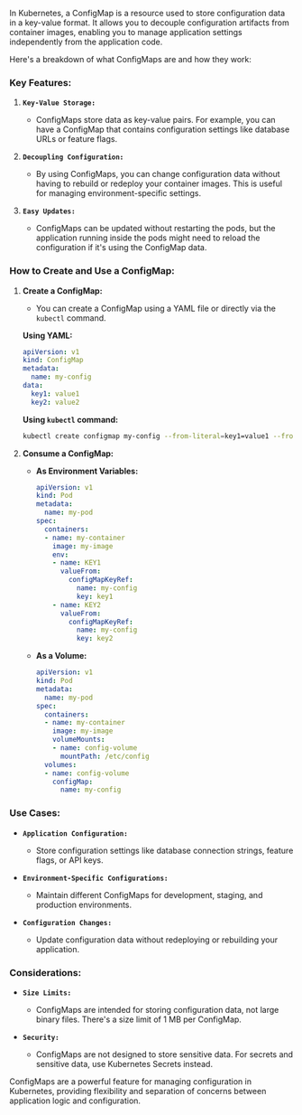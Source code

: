 In Kubernetes, a ConfigMap is a resource used to store configuration data in a key-value format. It allows you to decouple configuration artifacts from container images, enabling you to manage application settings independently from the application code.

Here's a breakdown of what ConfigMaps are and how they work:

### **Key Features:**

1. **`Key-Value Storage:`**
   - ConfigMaps store data as key-value pairs. For example, you can have a ConfigMap that contains configuration settings like database URLs or feature flags.

2. **`Decoupling Configuration:`**
   - By using ConfigMaps, you can change configuration data without having to rebuild or redeploy your container images. This is useful for managing environment-specific settings.

3. **`Easy Updates:`**
   - ConfigMaps can be updated without restarting the pods, but the application running inside the pods might need to reload the configuration if it's using the ConfigMap data.

### **How to Create and Use a ConfigMap:**

1. **Create a ConfigMap:**
   - You can create a ConfigMap using a YAML file or directly via the `kubectl` command.

   **Using YAML:**
   ```yaml
   apiVersion: v1
   kind: ConfigMap
   metadata:
     name: my-config
   data:
     key1: value1
     key2: value2
   ```

   **Using `kubectl` command:**
   ```bash
   kubectl create configmap my-config --from-literal=key1=value1 --from-literal=key2=value2
   ```

2. **Consume a ConfigMap:**
   - **As Environment Variables:**
     ```yaml
     apiVersion: v1
     kind: Pod
     metadata:
       name: my-pod
     spec:
       containers:
       - name: my-container
         image: my-image
         env:
         - name: KEY1
           valueFrom:
             configMapKeyRef:
               name: my-config
               key: key1
         - name: KEY2
           valueFrom:
             configMapKeyRef:
               name: my-config
               key: key2
     ```

   - **As a Volume:**
     ```yaml
     apiVersion: v1
     kind: Pod
     metadata:
       name: my-pod
     spec:
       containers:
       - name: my-container
         image: my-image
         volumeMounts:
         - name: config-volume
           mountPath: /etc/config
       volumes:
       - name: config-volume
         configMap:
           name: my-config
     ```

### **Use Cases:**

- **`Application Configuration:`**
  - Store configuration settings like database connection strings, feature flags, or API keys.

- **`Environment-Specific Configurations:`**
  - Maintain different ConfigMaps for development, staging, and production environments.

- **`Configuration Changes:`**
  - Update configuration data without redeploying or rebuilding your application.

### **Considerations:**

- **`Size Limits:`**
  - ConfigMaps are intended for storing configuration data, not large binary files. There's a size limit of 1 MB per ConfigMap.

- **`Security:`**
  - ConfigMaps are not designed to store sensitive data. For secrets and sensitive data, use Kubernetes Secrets instead.

ConfigMaps are a powerful feature for managing configuration in Kubernetes, providing flexibility and separation of concerns between application logic and configuration.
